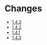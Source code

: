 # Changes

* [1.4.3](changes_1.4.3.md)
* [1.4.2](changes_1.4.2.md)
* [1.4.1](changes_1.4.1.md)
* [1.4.0](changes_1.4.0.md)
